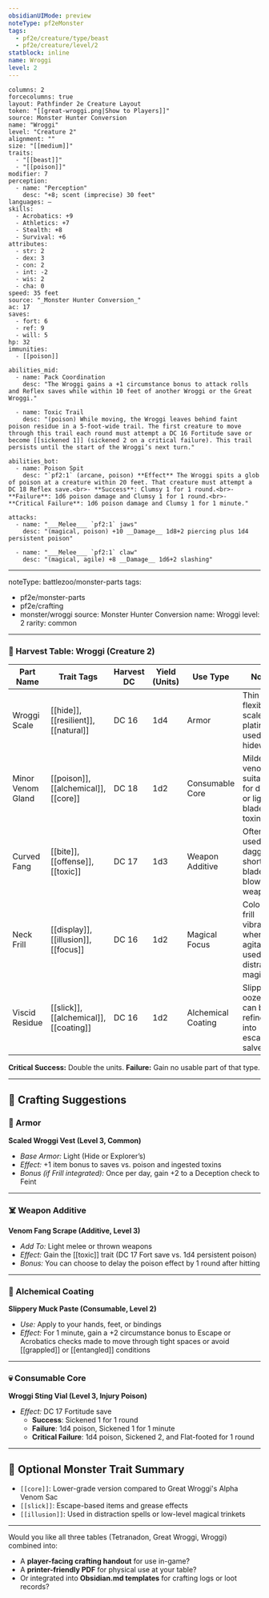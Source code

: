 ```yaml
---
obsidianUIMode: preview
noteType: pf2eMonster
tags:
  - pf2e/creature/type/beast
  - pf2e/creature/level/2
statblock: inline
name: Wroggi
level: 2
---
```


```statblock
columns: 2
forcecolumns: true
layout: Pathfinder 2e Creature Layout
token: "[[great-wroggi.png|Show to Players]]"
source: Monster Hunter Conversion
name: "Wroggi"
level: "Creature 2"
alignment: ""
size: "[[medium]]"
traits:
  - "[[beast]]"
  - "[[poison]]"
modifier: 7
perception: 
  - name: "Perception"
    desc: "+8; scent (imprecise) 30 feet"
languages: —
skills:
  - Acrobatics: +9
  - Athletics: +7
  - Stealth: +8
  - Survival: +6
attributes:
  - str: 2
  - dex: 3
  - con: 2
  - int: -2
  - wis: 2
  - cha: 0
speed: 35 feet
source: "_Monster Hunter Conversion_"
ac: 17
saves:
  - fort: 6
  - ref: 9
  - will: 5
hp: 32
immunities:
  - [[poison]]

abilities_mid:
  - name: Pack Coordination
    desc: "The Wroggi gains a +1 circumstance bonus to attack rolls and Reflex saves while within 10 feet of another Wroggi or the Great Wroggi."

  - name: Toxic Trail
    desc: "(poison) While moving, the Wroggi leaves behind faint poison residue in a 5-foot-wide trail. The first creature to move through this trail each round must attempt a DC 16 Fortitude save or become [[sickened 1]] (sickened 2 on a critical failure). This trail persists until the start of the Wroggi’s next turn."

abilities_bot:
  - name: Poison Spit
    desc: "`pf2:1` (arcane, poison) **Effect** The Wroggi spits a glob of poison at a creature within 20 feet. That creature must attempt a DC 18 Reflex save.<br>- **Success**: Clumsy 1 for 1 round.<br>- **Failure**: 1d6 poison damage and Clumsy 1 for 1 round.<br>- **Critical Failure**: 1d6 poison damage and Clumsy 1 for 1 minute."

attacks:
  - name: "___Melee___ `pf2:1` jaws"
    desc: "(magical, poison) +10 __Damage__ 1d8+2 piercing plus 1d4 persistent poison"

  - name: "___Melee___ `pf2:1` claw"
    desc: "(magical, agile) +8 __Damage__ 1d6+2 slashing"

```

---
noteType: battlezoo/monster-parts
tags:
  - pf2e/monster-parts
  - pf2e/crafting
  - monster/wroggi
source: Monster Hunter Conversion
name: Wroggi
level: 2
rarity: common
---

### 🦴 Harvest Table: Wroggi (Creature 2)

| Part Name         | Trait Tags                           | Harvest DC | Yield (Units) | Use Type         | Notes                                                       |
|-------------------|---------------------------------------|------------|----------------|------------------|--------------------------------------------------------------|
| Wroggi Scale      | [[hide]], [[resilient]], [[natural]]  | DC 16      | 1d4            | Armor            | Thin but flexible scale plating used in hidework             |
| Minor Venom Gland | [[poison]], [[alchemical]], [[core]]  | DC 18      | 1d2            | Consumable Core  | Milder venom suitable for darts or light blade toxins        |
| Curved Fang       | [[bite]], [[offense]], [[toxic]]      | DC 17      | 1d3            | Weapon Additive  | Often used in daggers, short blades, or blowdart weapons     |
| Neck Frill        | [[display]], [[illusion]], [[focus]]  | DC 16      | 1d2            | Magical Focus    | Colored frill vibrates when agitated; used in distraction magic|
| Viscid Residue    | [[slick]], [[alchemical]], [[coating]]| DC 16      | 1d2            | Alchemical Coating| Slippery ooze that can be refined into escape salves         |

**Critical Success:** Double the units. **Failure:** Gain no usable part of that type.

---

## 🔨 Crafting Suggestions

### 🧥 Armor
**Scaled Wroggi Vest (Level 3, Common)**  
- *Base Armor:* Light (Hide or Explorer’s)  
- *Effect:* +1 item bonus to saves vs. poison and ingested toxins  
- *Bonus (if Frill integrated):* Once per day, gain +2 to a Deception check to Feint

---

### ☠️ Weapon Additive
**Venom Fang Scrape (Additive, Level 3)**  
- *Add To:* Light melee or thrown weapons  
- *Effect:* Gain the [[toxic]] trait (DC 17 Fort save vs. 1d4 persistent poison)  
- *Bonus:* You can choose to delay the poison effect by 1 round after hitting

---

### 🧪 Alchemical Coating
**Slippery Muck Paste (Consumable, Level 2)**  
- *Use:* Apply to your hands, feet, or bindings  
- *Effect:* For 1 minute, gain a +2 circumstance bonus to Escape or Acrobatics checks made to move through tight spaces or avoid [[grappled]] or [[entangled]] conditions

---

### 💀 Consumable Core
**Wroggi Sting Vial (Level 3, Injury Poison)**  
- *Effect:* DC 17 Fortitude save  
  - **Success**: Sickened 1 for 1 round  
  - **Failure**: 1d4 poison, Sickened 1 for 1 minute  
  - **Critical Failure**: 1d4 poison, Sickened 2, and Flat-footed for 1 round

---

## 🧷 Optional Monster Trait Summary
- `[[core]]`: Lower-grade version compared to Great Wroggi's Alpha Venom Sac
- `[[slick]]`: Escape-based items and grease effects
- `[[illusion]]`: Used in distraction spells or low-level magical trinkets

---

Would you like all three tables (Tetranadon, Great Wroggi, Wroggi) combined into:
- A **player-facing crafting handout** for use in-game?
- A **printer-friendly PDF** for physical use at your table?
- Or integrated into **Obsidian.md templates** for crafting logs or loot records?
